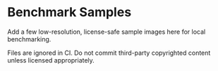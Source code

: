 # Benchmark Samples

Add a few low-resolution, license-safe sample images here for local benchmarking.

Files are ignored in CI. Do not commit third-party copyrighted content unless licensed appropriately.

